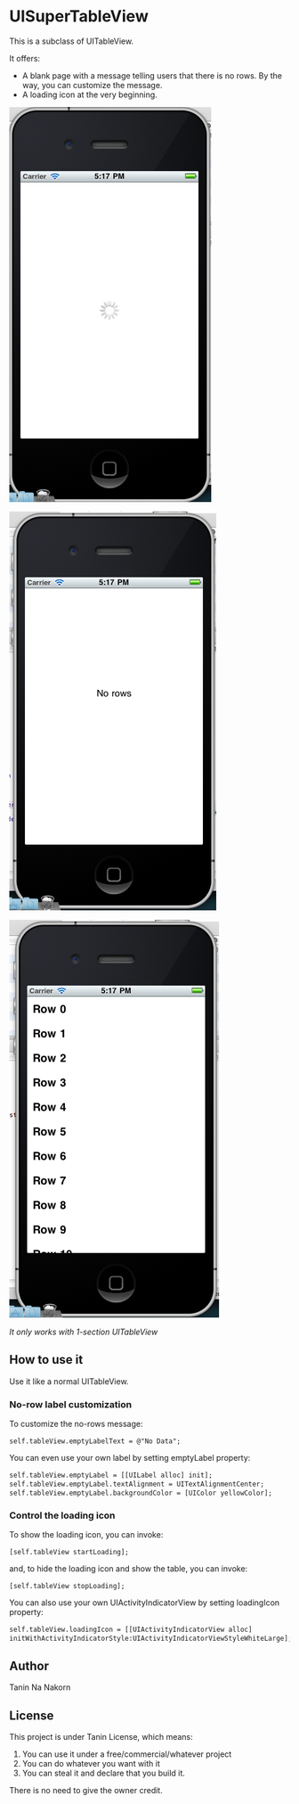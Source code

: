 UISuperTableView
==========================

This is a subclass of UITableView.

It offers:

* A blank page with a message telling users that there is no rows. By the way, you can customize the message.
* A loading icon at the very beginning.

![Loading](https://github.com/tanin47/UISuperTableView/raw/master/loading.png)

![Empty](https://github.com/tanin47/UISuperTableView/raw/master/no_data.png)

![Normal](https://github.com/tanin47/UISuperTableView/raw/master/normal.png)


*It only works with 1-section UITableView*


How to use it
---------------------------

Use it like a normal UITableView.


### No-row label customization

To customize the no-rows message:

```objc
self.tableView.emptyLabelText = @"No Data";
```

You can even use your own label by setting emptyLabel property:

```objc
self.tableView.emptyLabel = [[UILabel alloc] init];
self.tableView.emptyLabel.textAlignment = UITextAlignmentCenter;
self.tableView.emptyLabel.backgroundColor = [UIColor yellowColor];
```


### Control the loading icon

To show the loading icon, you can invoke:

```objc
[self.tableView startLoading];
```

and, to hide the loading icon and show the table, you can invoke:

```objc
[self.tableView stopLoading];
```

You can also use your own UIActivityIndicatorView by setting loadingIcon property:

```objc
self.tableView.loadingIcon = [[UIActivityIndicatorView alloc] initWithActivityIndicatorStyle:UIActivityIndicatorViewStyleWhiteLarge];
```

Author
------------------------
Tanin Na Nakorn

License
------------------------
This project is under Tanin License, which means:

1. You can use it under a free/commercial/whatever project
2. You can do whatever you want with it
3. You can steal it and declare that you build it.

There is no need to give the owner credit.